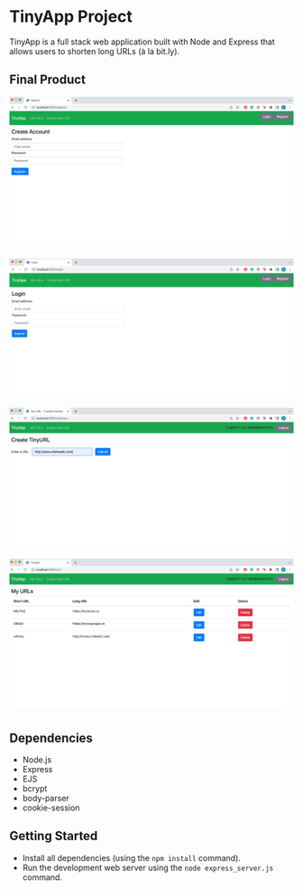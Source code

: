 # TinyApp Project

TinyApp is a full stack web application built with Node and Express that allows users to shorten long URLs (à la bit.ly).

## Final Product

!["screenshot of register page"](https://github.com/NajibFarah/tinyapp/blob/master/docs/register-page.png)

!["screenshot of login page"](https://github.com/NajibFarah/tinyapp/blob/master/docs/login-page.png)

!["screenshot of create page"](https://github.com/NajibFarah/tinyapp/blob/master/docs/create-page.png)

!["screenshot of urls page"](https://github.com/NajibFarah/tinyapp/blob/master/docs/urls-page.png)

## Dependencies

- Node.js
- Express
- EJS
- bcrypt
- body-parser
- cookie-session

## Getting Started

- Install all dependencies (using the `npm install` command).
- Run the development web server using the `node express_server.js` command.
